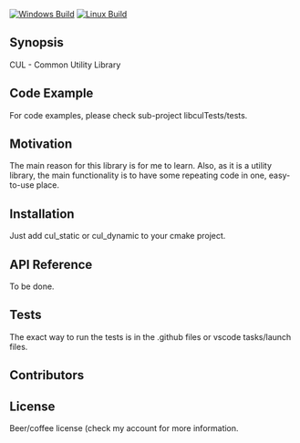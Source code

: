 [![Windows Build](https://github.com/bartekordek/CUL/actions/workflows/cmake-windows.yml/badge.svg?branch=master)](https://github.com/bartekordek/CUL/actions/workflows/cmake-windows.yml)
[![Linux Build](https://github.com/bartekordek/CUL/actions/workflows/cmake.yml/badge.svg)](https://github.com/bartekordek/CUL/actions/workflows/cmake.yml)

## Synopsis

CUL - Common Utility Library

## Code Example

For code examples, please check sub-project libculTests/tests.

## Motivation

The main reason for this library is for me to learn. Also, as it is a utility library, the main functionality is to have some repeating code in one, easy-to-use place.

## Installation

Just add cul_static or cul_dynamic to your cmake project.

## API Reference

To be done.

## Tests

The exact way to run the tests is in the .github files or vscode tasks/launch files.

## Contributors


## License
Beer/coffee license (check my account for more information.